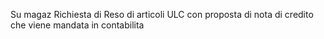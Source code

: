 

Su magaz Richiesta di Reso di articoli ULC con proposta di nota di credito che viene mandata in contabilita


